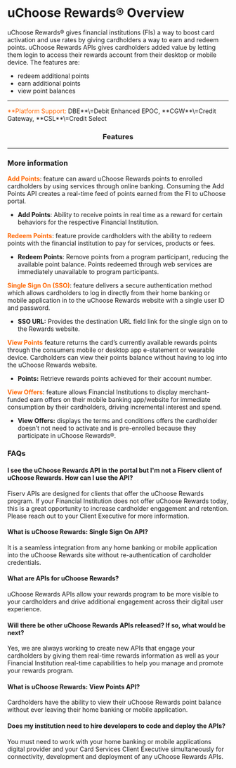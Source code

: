 # uChoose Rewards® Overview

uChoose Rewards® gives financial institutions (FIs) a way to boost card activation and use rates by giving cardholders a way to earn and redeem points.
uChoose Rewards APIs gives cardholders added value by letting them login to access their rewards account from their desktop or mobile device. The features are:

* redeem additional points 
* earn additional points 
* view point balances 
<hr>
<span style="color:#ff6600;">**Platform Support:</span> DBE**\=Debit Enhanced EPOC, **CGW**\=Credit Gateway, **CSL**\=Credit Select
 <h3 style="text-align: center">Features</h3>
<style>
.col-md-4 ul li {
    list-style: none;
}
</style>

<!----div class="row" style="text-align:center;" markdown=1>
<div class="col-md-4" markdown=1>


* ![](assets/images/manage-card.png)
    
    #### Lifecycle marketing
    Drive incremental growth by engaging consumers with compelling activation and usage campaigns.

</div>
<div class="col-md-4" markdown=1>


* ![](assets/images/security-card.png)
    
 #### Reward for going digital
 Reward consumers for enrolling in digital services such as mobile banking, electronic statments and online bill pay.

</div>
<div class="col-md-4" markdown=1>

* ![](assets/images/access-card.png)
    
 #### Redeem points immediately
 Remove points immediately and enable consumers to track their points balance with ease and simplicity.
</div>    
</div---> 

<hr>

### More information
<span style="color:#ff6600;">**Add Points**</span>: feature can award uChoose Rewards points to enrolled cardholders by using  services through online banking. Consuming the Add Points API creates a real-time feed of points earned from the FI to uChoose portal.

* **Add Points**: Ability to receive points in real time as a reward for certain behaviors for the respective Financial Institution.

<span style="color:#ff6600;">**Redeem Points**</span>: feature provide cardholders with the ability to redeem points with the financial institution to pay for services, products or fees.

* **Redeem Points**: Remove points from a program participant, reducing the available point balance. Points redeemed through web services are immediately unavailable to program participants.

<span style="color:#ff6600;">**Single Sign On (SSO)**</span>: feature delivers a secure authentication method which allows cardholders to log in directly from their home banking or mobile application in to the uChoose Rewards website with a single user ID and password. 

* **SSO URL:** Provides the destination URL field link for the single sign on to the Rewards website.

<span style="color:#ff6600;">**View Points**</span> feature returns the card’s currently available rewards points through the consumers mobile or desktop app e-statement or wearable device. Cardholders can view their points balance without having to log into the uChoose Rewards website. 

* **Points:** Retrieve rewards points achieved for their account number.

<span style="color:#ff6600;">**View Offers**</span>: feature allows Financial Institutions to display merchant-funded earn offers on their mobile banking app/website for immediate consumption by their cardholders, driving incremental interest and spend.

* **View Offers:** displays the terms and conditions offers  the cardholder doesn’t not need to activate and is pre-enrolled because they participate in uChoose Rewards®.

### FAQs

#### I see the uChoose Rewards API in the portal but I'm not a Fiserv client of uChoose Rewards. How can I use the API?

Fiserv APIs are designed for clients that offer the uChoose Rewards program. If your Financial Institution does not offer uChoose Rewards today, this is a great opportunity to increase cardholder engagement and retention. Please reach out to your Client Executive for more information. 

#### What is uChoose Rewards: Single Sign On API?
It is a seamless integration from any home banking or mobile application into the uChoose Rewards site without re-authentication of cardholder credentials.

#### What are APIs for uChoose Rewards?
uChoose Rewards APIs allow your rewards program to be more visible to your cardholders and drive additional engagement across their digital user experience.

#### Will there be other uChoose Rewards APIs released? If so, what would be next?
Yes, we are always working to create new APIs that engage your cardholders by giving them real-time rewards information as well as your Financial Institution real-time capabilities to help you manage and promote your rewards program.

#### What is uChoose Rewards: View Points API?
Cardholders have the ability to view their uChoose Rewards point balance without ever leaving their home banking or mobile application.

#### Does my institution need to hire developers to code and deploy the APIs?
You must need to work with your home banking or mobile applications digital provider and your Card Services Client Executive simultaneously for connectivity, development and deployment of any uChoose Rewards APIs.

